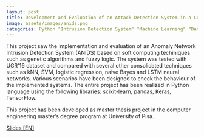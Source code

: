 ```yaml
---
layout: post
title: Development and Evaluation of an Attack Detection System in a Computer Network
image: assets/images/anids.png
categories: Python "Intrusion Detection System" "Machine Learning" "Data Analisys" 
---
```

This project saw the implementation and evaluation of an Anomaly Network Intrusion Detection System (ANIDS) based on soft computing techiniques such as genetic algorithms and fuzzy logic. The system was tested with UGR'16 dataset and compared with several other consolidated techniques such as kNN, SVM, logistic regression, naive Bayes and LSTM neural networks. Various scenarios have been designed to check the behaviour of the implemented systems. The entire project has been realized in Python language using the following libraries: scikit-learn, pandas, Keras, TensorFlow.

This project has been developed as master thesis project in the computer engineering master’s degree program at University of Pisa.


<!-- <a href="assets/attachments/pecsn/Relazione_PECSNENG.pdf" class="button icon fa-file-pdf-o">Report [EN]</a> -->
<a target="_blank" href="assets/attachments/anids_thesis/anids_thesis.pdf" class="button icon fa-file-pdf-o">Slides [EN]</a>
<!-- <a href="" target="_blank" class="button icon fa-github">Code</a> -->